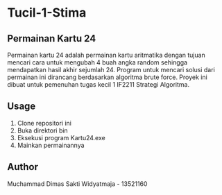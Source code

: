 # Tucil-1-Stima
## Permainan Kartu 24
Permainan kartu 24 adalah permainan kartu aritmatika dengan tujuan mencari cara untuk
mengubah 4 buah angka random sehingga mendapatkan hasil akhir sejumlah 24. Program untuk mencari solusi dari permainan ini dirancang berdasarkan algoritma brute force.
Proyek ini dibuat untuk pemenuhan tugas kecil 1 IF2211 Strategi Algoritma.

## Usage
1. Clone repositori ini
2. Buka direktori bin
3. Eksekusi program Kartu24.exe
4. Mainkan permainannya

## Author
Muchammad Dimas Sakti Widyatmaja - 13521160
